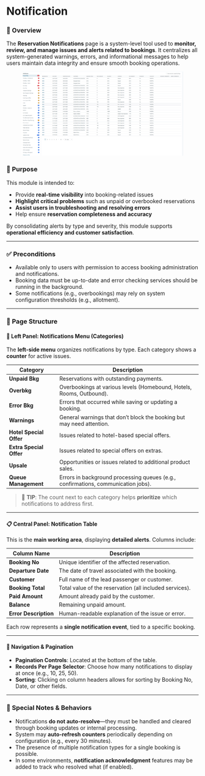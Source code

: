 # Notification

### 🧭 Overview

The **Reservation Notifications** page is a system-level tool used to **monitor, review, and manage issues and alerts related to bookings**. It centralizes all system-generated warnings, errors, and informational messages to help users maintain data integrity and ensure smooth booking operations.

<figure><img src="../.gitbook/assets/image (243).png" alt=""><figcaption></figcaption></figure>

### 🎯 Purpose

This module is intended to:

* Provide **real-time visibility** into booking-related issues
* **Highlight critical problems** such as unpaid or overbooked reservations
* **Assist users in troubleshooting and resolving errors**
* Help ensure **reservation completeness and accuracy**

By consolidating alerts by type and severity, this module supports **operational efficiency and customer satisfaction**.

***

### ✅ Preconditions

* Available only to users with permission to access booking administration and notifications.
* Booking data must be up-to-date and error checking services should be running in the background.
* Some notifications (e.g., overbookings) may rely on system configuration thresholds (e.g., allotment).

***

### 🧭 Page Structure

#### 🔹 Left Panel: Notifications Menu (Categories)

The **left-side menu** organizes notifications by type. Each category shows a **counter** for active issues.

| Category                | Description                                                                       |
| ----------------------- | --------------------------------------------------------------------------------- |
| **Unpaid Bkg**          | Reservations with outstanding payments.                                           |
| **Overbkg**             | Overbookings at various levels (Homebound, Hotels, Rooms, Outbound).              |
| **Error Bkg**           | Errors that occurred while saving or updating a booking.                          |
| **Warnings**            | General warnings that don’t block the booking but may need attention.             |
| **Hotel Special Offer** | Issues related to hotel-based special offers.                                     |
| **Extra Special Offer** | Issues related to special offers on extras.                                       |
| **Upsale**              | Opportunities or issues related to additional product sales.                      |
| **Queue Management**    | Errors in background processing queues (e.g., confirmations, communication jobs). |

> 🔔 **TIP**: The count next to each category helps **prioritize** which notifications to address first.

***

#### 📋 Central Panel: Notification Table

This is the **main working area**, displaying **detailed alerts**. Columns include:

| Column Name           | Description                                             |
| --------------------- | ------------------------------------------------------- |
| **Booking No**        | Unique identifier of the affected reservation.          |
| **Departure Date**    | The date of travel associated with the booking.         |
| **Customer**          | Full name of the lead passenger or customer.            |
| **Booking Total**     | Total value of the reservation (all included services). |
| **Paid Amount**       | Amount already paid by the customer.                    |
| **Balance**           | Remaining unpaid amount.                                |
| **Error Description** | Human-readable explanation of the issue or error.       |

Each row represents a **single notification event**, tied to a specific booking.

***

#### 🔄 Navigation & Pagination

* **Pagination Controls**: Located at the bottom of the table.
* **Records Per Page Selector**: Choose how many notifications to display at once (e.g., 10, 25, 50).
* **Sorting**: Clicking on column headers allows for sorting by Booking No, Date, or other fields.

***

### 🚩 Special Notes & Behaviors

* Notifications **do not auto-resolve**—they must be handled and cleared through booking updates or internal processing.
* System may **auto-refresh counters** periodically depending on configuration (e.g., every 30 minutes).
* The presence of multiple notification types for a single booking is possible.
* In some environments, **notification acknowledgment** features may be added to track who resolved what (if enabled).
